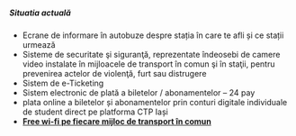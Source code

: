 ##### Situatia actuală

* Ecrane de informare în autobuze despre stația în care te afli și ce stații urmează
* Sisteme de securitate şi siguranţă, reprezentate îndeosebi de camere video instalate în mijloacele de transport în comun şi în staţii, pentru prevenirea actelor de violenţă, furt sau distrugere
* Sistem de e-Ticketing
* Sistem electronic de plată a biletelor / abonamentelor – 24 pay
* plata online a biletelor și abonamentelor prin conturi digitale individuale de student direct pe platforma CTP Iași
* **[Free wi-fi pe fiecare mijloc de transport în comun][1]**


[1]: https://www.sctpiasi.ro/informatii/wi-fi

